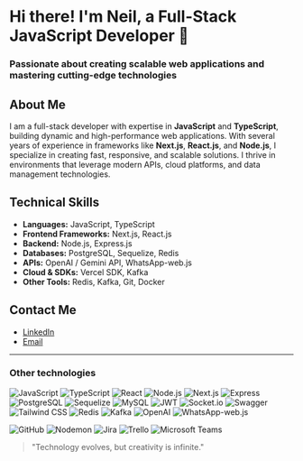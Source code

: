 # Hi there! I'm Neil, a Full-Stack JavaScript Developer 👋

### Passionate about creating scalable web applications and mastering cutting-edge technologies

## About Me
I am a full-stack developer with expertise in **JavaScript** and **TypeScript**, building dynamic and high-performance web applications. With several years of experience in frameworks like **Next.js**, **React.js**, and **Node.js**, I specialize in creating fast, responsive, and scalable solutions. I thrive in environments that leverage modern APIs, cloud platforms, and data management technologies.

## Technical Skills
- **Languages:** JavaScript, TypeScript
- **Frontend Frameworks:** Next.js, React.js
- **Backend:** Node.js, Express.js
- **Databases:** PostgreSQL, Sequelize, Redis
- **APIs:** OpenAI / Gemini API, WhatsApp-web.js
- **Cloud & SDKs:** Vercel SDK, Kafka
- **Other Tools:** Redis, Kafka, Git, Docker

## Contact Me
- [LinkedIn]((https://www.linkedin.com/in/neil-montaño/))
- [Email](neiljosuemontano@gmail.com)

---

### Other technologies

![JavaScript](https://img.shields.io/badge/JavaScript-F7DF1E?style=for-the-badge&logo=javascript&logoColor=black)
![TypeScript](https://img.shields.io/badge/TypeScript-3178C6?style=for-the-badge&logo=typescript&logoColor=white)
![React](https://img.shields.io/badge/React-61DAFB?style=for-the-badge&logo=react&logoColor=black)
![Node.js](https://img.shields.io/badge/Node.js-339933?style=for-the-badge&logo=nodedotjs&logoColor=white)
![Next.js](https://img.shields.io/badge/Next.js-000000?style=for-the-badge&logo=nextdotjs&logoColor=white)
![Express](https://img.shields.io/badge/Express-000000?style=for-the-badge&logo=express&logoColor=white)
![PostgreSQL](https://img.shields.io/badge/PostgreSQL-4169E1?style=for-the-badge&logo=postgresql&logoColor=white)
![Sequelize](https://img.shields.io/badge/Sequelize-52B0E7?style=for-the-badge&logo=sequelize&logoColor=white)
![MySQL](https://img.shields.io/badge/MySQL-4479A1?style=for-the-badge&logo=mysql&logoColor=white)
![JWT](https://img.shields.io/badge/JWT-000000?style=for-the-badge&logo=jsonwebtokens&logoColor=white)
![Socket.io](https://img.shields.io/badge/Socket.io-010101?style=for-the-badge&logo=socketdotio&logoColor=white)
![Swagger](https://img.shields.io/badge/Swagger-85EA2D?style=for-the-badge&logo=swagger&logoColor=black)
![Tailwind CSS](https://img.shields.io/badge/TailwindCSS-38B2AC?style=for-the-badge&logo=tailwindcss&logoColor=white)
![Redis](https://img.shields.io/badge/Redis-DC382D?style=for-the-badge&logo=redis&logoColor=white)
![Kafka](https://img.shields.io/badge/Kafka-231F20?style=for-the-badge&logo=apachekafka&logoColor=white)
![OpenAI](https://img.shields.io/badge/OpenAI-412991?style=for-the-badge&logo=openai&logoColor=white)
![WhatsApp-web.js](https://img.shields.io/badge/WhatsApp_Web.js-25D366?style=for-the-badge&logo=whatsapp&logoColor=white)

![GitHub](https://img.shields.io/badge/GitHub-181717?style=for-the-badge&logo=github&logoColor=white)
![Nodemon](https://img.shields.io/badge/Nodemon-76D04B?style=for-the-badge&logo=nodemon&logoColor=white)
![Jira](https://img.shields.io/badge/Jira-0052CC?style=for-the-badge&logo=jira&logoColor=white)
![Trello](https://img.shields.io/badge/Trello-0052CC?style=for-the-badge&logo=trello&logoColor=white)
![Microsoft Teams](https://img.shields.io/badge/Microsoft%20Teams-6264A7?style=for-the-badge&logo=microsoftteams&logoColor=white)


> "Technology evolves, but creativity is infinite."

